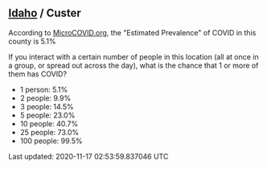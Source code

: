 
## [Idaho](/united-states/idaho) / Custer

According to [MicroCOVID.org](http://microcovid.org),
the "Estimated Prevalence" of COVID in this county is 5.1%

If you interact with a certain number of people in this location
(all at once in a group, or spread out across the day), what is the chance that
1 or more of them has COVID?

- 1 person: 5.1%
- 2 people: 9.9%
- 3 people: 14.5%
- 5 people: 23.0%
- 10 people: 40.7%
- 25 people: 73.0%
- 100 people: 99.5%

Last updated: 2020-11-17 02:53:59.837046 UTC
